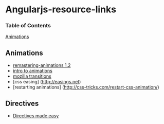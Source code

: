 Angularjs-resource-links
========================


### Table of Contents
[Animations](#animations)  


## Animations
* [remastering-animations 1.2](http://www.yearofmoo.com/2013/08/remastered-animation-in-angularjs-1-2.html)
* [intro to animations](https://speakerdeck.com/jessicaspacekat/an-introduction-to-designing-css-transitions-using-angularjs)
* [mozilla transitions](https://developer.mozilla.org/en-US/docs/Web/Guide/CSS/Using_CSS_transitions)
* [css easing] (http://easings.net)
* [restarting animations] (http://css-tricks.com/restart-css-animation/)


## Directives 
* [Directives made easy](http://seanhess.github.io/2013/10/14/angularjs-directive-design.html)
